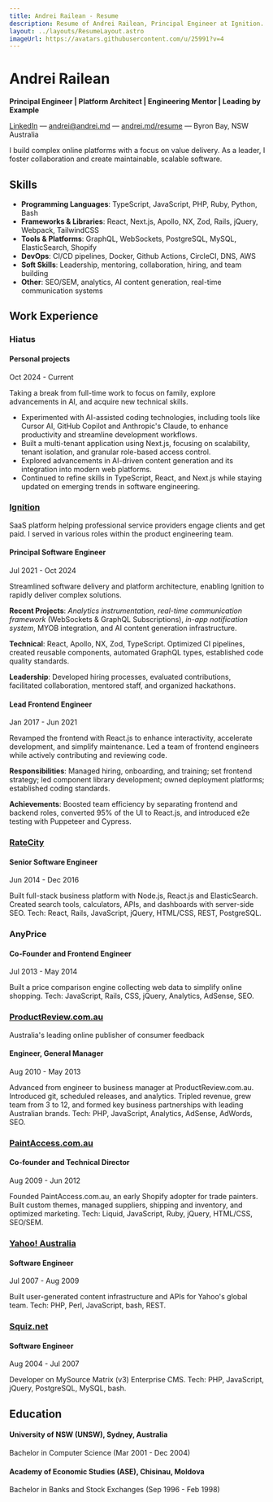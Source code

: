 ```yaml
---
title: Andrei Railean - Resume
description: Resume of Andrei Railean, Principal Engineer at Ignition.
layout: ../layouts/ResumeLayout.astro
imageUrl: https://avatars.githubusercontent.com/u/25991?v=4
---
```


# Andrei Railean

**Principal Engineer | Platform Architect | Engineering Mentor | Leading by Example**

[LinkedIn](https://www.linkedin.com/in/andreirailean/) &mdash; andrei@andrei.md &mdash; [andrei.md/resume](https://andrei.md/resume) &mdash; Byron Bay, NSW Australia

I build complex online platforms with a focus on value delivery. As a leader, I foster collaboration and create maintainable, scalable software.

## Skills

- **Programming Languages**: TypeScript, JavaScript, PHP, Ruby, Python, Bash
- **Frameworks & Libraries**: React, Next.js, Apollo, NX, Zod, Rails, jQuery, Webpack, TailwindCSS
- **Tools & Platforms**: GraphQL, WebSockets, PostgreSQL, MySQL, ElasticSearch, Shopify
- **DevOps**: CI/CD pipelines, Docker, Github Actions, CircleCI, DNS, AWS
- **Soft Skills**: Leadership, mentoring, collaboration, hiring, and team building
- **Other**: SEO/SEM, analytics, AI content generation, real-time communication systems

## Work Experience

### Hiatus

#### Personal projects

Oct 2024 - Current

Taking a break from full-time work to focus on family, explore advancements in AI, and acquire new technical skills.

- Experimented with AI-assisted coding technologies, including tools like Cursor AI, GitHub Copilot and Anthropic's Claude, to enhance productivity and streamline development workflows.
- Built a multi-tenant application using Next.js, focusing on scalability, tenant isolation, and granular role-based access control.
- Explored advancements in AI-driven content generation and its integration into modern web platforms.
- Continued to refine skills in TypeScript, React, and Next.js while staying updated on emerging trends in software engineering.

### [Ignition](https://ignitionapp.com/)

SaaS platform helping professional service providers engage clients and get paid. I served in various roles within the product engineering team.

#### Principal Software Engineer

Jul 2021 - Oct 2024

Streamlined software delivery and platform architecture, enabling Ignition to rapidly deliver complex solutions.

**Recent Projects**: _Analytics instrumentation_, _real-time communication framework_ (WebSockets & GraphQL Subscriptions), _in-app notification system_, MYOB integration, and AI content generation infrastructure.

**Technical**: React, Apollo, NX, Zod, TypeScript. Optimized CI pipelines, created reusable components, automated GraphQL types, established code quality standards.

**Leadership**: Developed hiring processes, evaluated contributions, facilitated collaboration, mentored staff, and organized hackathons.

#### Lead Frontend Engineer

Jan 2017 - Jun 2021

Revamped the frontend with React.js to enhance interactivity, accelerate development, and simplify maintenance. Led a team of frontend engineers while actively contributing and reviewing code.

**Responsibilities**: Managed hiring, onboarding, and training; set frontend strategy; led component library development; owned deployment platforms; established coding standards.

**Achievements**: Boosted team efficiency by separating frontend and backend roles, converted 95% of the UI to React.js, and introduced e2e testing with Puppeteer and Cypress.

### [RateCity](http://ratecity.com.au/)

#### Senior Software Engineer

Jun 2014 - Dec 2016

Built full-stack business platform with Node.js, React.js and ElasticSearch. Created search tools, calculators, APIs, and dashboards with server-side SEO. Tech: React, Rails, JavaScript, jQuery, HTML/CSS, REST, PostgreSQL.

### AnyPrice

#### Co-Founder and Frontend Engineer

Jul 2013 - May 2014

Built a price comparison engine collecting web data to simplify online shopping. Tech: JavaScript, Rails, CSS, jQuery, Analytics, AdSense, SEO.

### [ProductReview.com.au](https://productreview.com.au)

Australia's leading online publisher of consumer feedback

#### Engineer, General Manager

Aug 2010 - May 2013

Advanced from engineer to business manager at ProductReview.com.au. Introduced git, scheduled releases, and analytics. Tripled revenue, grew team from 3 to 12, and formed key business partnerships with leading Australian brands. Tech: PHP, JavaScript, Analytics, AdSense, AdWords, SEO.

### [PaintAccess.com.au](https://paintaccess.com.au)

#### Co-founder and Technical Director

Aug 2009 - Jun 2012

Founded PaintAccess.com.au, an early Shopify adopter for trade painters. Built custom themes, managed suppliers, shipping and inventory, and optimized marketing. Tech: Liquid, JavaScript, Ruby, jQuery, HTML/CSS, SEO/SEM.

### [Yahoo! Australia](https://au.yahoo.com)

#### Software Engineer

Jul 2007 - Aug 2009

Built user-generated content infrastructure and APIs for Yahoo's global team. Tech: PHP, Perl, JavaScript, bash, REST.

### [Squiz.net](https://squiz.net)

#### Software Engineer

Aug 2004 - Jul 2007

Developer on MySource Matrix (v3) Enterprise CMS. Tech: PHP, JavaScript, jQuery, PostgreSQL, MySQL, bash.

## Education

#### University of NSW (UNSW), Sydney, Australia

Bachelor in Computer Science (Mar 2001 - Dec 2004)

#### Academy of Economic Studies (ASE), Chisinau, Moldova

Bachelor in Banks and Stock Exchanges (Sep 1996 - Feb 1998)
